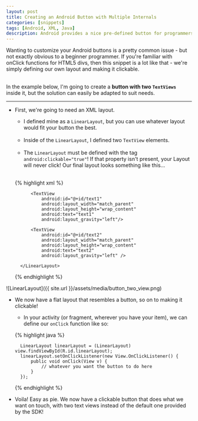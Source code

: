 ```yaml
---
layout: post
title: Creating an Android Button with Multiple Internals
categories: [snippets]
tags: [Android, XML, Java]
description: Android provides a nice pre-defined button for programmers to use, but it has its limitations - you can't really edit the internal content, outside of having label text. This is a quick snippet that allows for multiple internal elements - an Android button with two labels, a button with an ImageView, and anything else you'd want to stash inside.
---
```


Wanting to customize your Android buttons is a pretty common issue - but not exactly obvious to a beginner programmer. If you're familiar with onClick functions for HTML5 divs, then this snippet is a lot like that - we're simply defining our own layout and making it clickable.  
<br>

In the example below, I'm going to create a **button with two `TextViews`** inside it, but the solution can easily be adapted to suit needs.

***

* First, we're going to need an XML layout.

    - I defined mine as a `LinearLayout`, but you can use whatever layout would fit your button the best.  
    <br>
    
    - Inside of the `LinearLayout`, I defined two `TextView` elements.  
    <br>
    
    - The `LinearLayout` must be defined with the tag `android:clickable="true"`! If that property isn't present, your Layout
    will never click! Our final layout looks something like this...  
    <br>
    
    {% highlight xml %} 
    
    <LinearLayout xmlns:android="http://schemas.android.com/apk/res/android"
            android:id="@+id/cost"
            android:layout_width="80dp"
            android:orientation="vertical"
            android:layout_height="46dp"
            android:background="#f6b637"
            android:clickable="true" >

            <TextView
                android:id="@+id/text1"
                android:layout_width="match_parent"
                android:layout_height="wrap_content"
                android:text="text1"
                android:layout_gravity="left"/>

            <TextView
                android:id="@+id/text2"
                android:layout_width="match_parent"
                android:layout_height="wrap_content"
                android:text="text2"
                android:layout_gravity="left" />

        </LinearLayout>
    
    {% endhighlight %}  
    
![LinearLayout]({{ site.url }}/assets/media/button_two_view.png)  
    
* We now have a flat layout that resembles a button, so on to making it clickable!

    - In your activity (or fragment, wherever you have your item), we can define our `onClick` function like so:
    
    {% highlight java %} 
    
        LinearLayout linearLayout = (LinearLayout) view.findViewById(R.id.linearLayout);
        linearLayout.setOnClickListener(new View.OnClickListener() {
            public void onClick(View v) {
                // whatever you want the button to do here    
            }
        });
        
    {% endhighlight %}  
    
* Voila! Easy as pie. We now have a clickable button that does what we want on touch, with two text views instead of the default one provided by the SDK!



    
    


